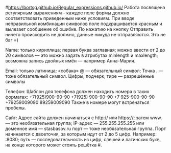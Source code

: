 #https://bortsg.github.io/Regular_expressions.github.io/
Работа посвящена регулярным выражениям - каждое поле формы должно соответствовать приведенным ниже условиям.
При вводе неправильной комбинации символов поле подкрашивается красным и вылезает сообщение об ошибке.
По нажатию на кнопку Отправить ничего происходить не должно, данные никуда не отправляются. Это не баг =)

Name:
только кириллица;
первая буква заглавная;
можно ввести от 2 до 20 символов — это можно задать в атрибутах minlength и maxlength;
возможна запись двойных имён — например Анна-Мария.

Email:
только латиница;
«собака» @ — обязательный символ;
Точка . — тоже обязательный символ.
Цифры, подчерк, тире — разрешённые символы

Телефон:
Шаблон для телефона должен находить номера в таких форматах:
+7(925)900-90-90
+7(925) 900-90-90
+7 925-900-90-90
+79259009090
89259009090
Также в номере могут встречаться пробелы.

Сайт:
Адрес сайта должен
начинаться с http:// или https://;
затем www. — это необязательная группа;
IP-адрес — 255.255.255.255 или доменное имя — stasbasov.ru
порт — тоже необязательная группа. Порт начинается с двоеточия, за которым идут от 2 до 5 цифр. Например: :8080;
путь — последовательность из цифр, слешей и латинских букв, на конце которого может стоять решётка #.


